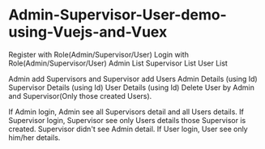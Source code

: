 # Admin-Supervisor-User-demo-using-Vuejs-and-Vuex

Register with Role(Admin/Supervisor/User)
Login with Role(Admin/Supervisor/User)
Admin List
Supervisor List
User List

Admin add Supervisors and Supervisor add Users
Admin Details (using Id)
Supervisor Details (using Id)
User Details (using Id)
Delete User by Admin and Supervisor(Only those created Users).

If Admin login, Admin see all Supervisors detail and all Users details.
If Supervisor login, Supervisor see only Users details those Supervisor is created. Supervisor didn't see Admin detail. 
If User login, User see only him/her details.
